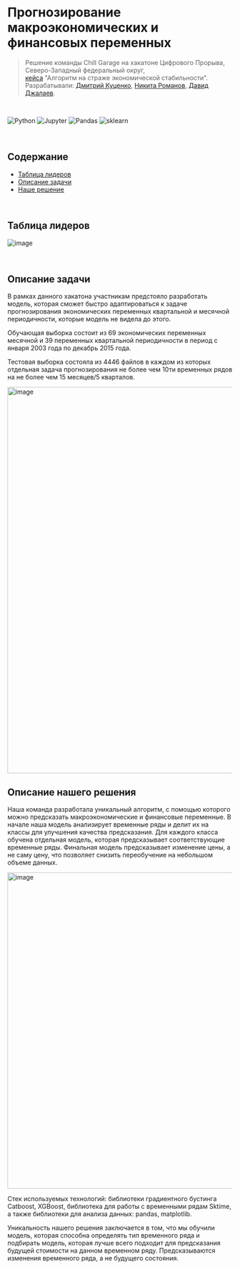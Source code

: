 # Прогнозирование макроэкономических и финансовых переменных
> Решение команды Chill Garage на хакатоне Цифрового Прорыва, Северо-Западный федеральный округ,\
> [кейса](https://hacks-ai.ru/hackathons/757124) "Алгоритм на страже экономической стабильности".
> Разрабатывали: [Дмитрий Куценко](https://github.com/kdimon15), [Никита Романов](https://github.com/KARTASAR), [Давид Джалаев](https://github.com/DavidRomanovizc).

<br>

![Python](https://img.shields.io/badge/Python-FFD43B?style=for-the-badge&logo=python&logoColor=blue)
![Jupyter](https://img.shields.io/badge/Jupyter-F37626.svg?&style=for-the-badge&logo=Jupyter&logoColor=white)
![Pandas](https://img.shields.io/badge/Pandas-2C2D72?style=for-the-badge&logo=pandas&logoColor=white)
![sklearn](https://img.shields.io/badge/scikit_learn-F7931E?style=for-the-badge&logo=scikit-learn&logoColor=white)

<br>

## Содержание
- [Таблица лидеров](#таблица-лидеров)
- [Описание задачи](#описание-задачи)
- [Наше решение](#описание-нашего-решения)

<br>

## Таблица лидеров
![image](https://user-images.githubusercontent.com/91266802/187231269-e566aca0-be90-4888-aeec-7920120fbf32.png)

<br>

## Описание задачи
В рамках данного хакатона участникам предстояло разработать модель, которая сможет быстро адаптироваться к задаче прогнозирования экономических переменных квартальной и месячной периодичности, которые модель не видела до этого.

Обучающая выборка состоит из 69 экономических переменных месячной и 39 переменных квартальной периодичности в период с января 2003 года по декабрь 2015 года.

Тестовая выборка состояла из 4446 файлов в каждом из которых отдельная задача прогнозирования не более чем 10ти временных рядов на не более чем 15 месяцев/5 кварталов.

<img width="865" alt="image" src="https://user-images.githubusercontent.com/91266802/187088928-690163a2-f023-44ba-89c7-8d7792b90634.png">

<br>

## Описание нашего решения

Наша команда разработала уникальный алгоритм, с помощью которого можно предсказать макроэкономические и финансовые переменные. В начале наша модель анализирует временные ряды и делит их на классы для улучшения качества предсказания. Для каждого класса обучена отдельная модель, которая предсказывает соответствующие временные ряды. Финальная модель предсказывает изменение цены, а не саму цену, что позволяет снизить переобучение на небольшом объеме данных.

<img width="708" alt="image" src="https://user-images.githubusercontent.com/91266802/187089122-ef06cb76-0619-4274-9473-c42cd97f3b8c.png">


Стек используемых технологий: библиотеки градиентного бустинга Catboost, XGBoost, библиотека для работы с временными рядам Sktime, а также библиотеки для анализа данных: pandas, matplotlib.

Уникальность нашего решения заключается в том, что мы обучили модель, которая способна определять тип временного ряда и подбирать модель, которая лучше всего подходит для предсказания будущей стоимости на данном временном ряду. Предсказываются изменения временного ряда, а не будущего состояния.
